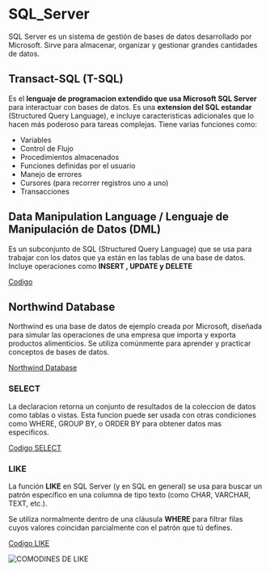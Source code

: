 # SQL_Server
SQL Server es un sistema de gestión de bases de datos desarrollado por Microsoft. Sirve para almacenar, organizar y gestionar grandes cantidades de datos.

## Transact-SQL (T-SQL)
Es el **lenguaje de programacion extendido que usa Microsoft SQL Server** para interactuar con bases de datos. Es una **extension del SQL estandar** (Structured Query Language), e incluye caracteristicas adicionales que lo hacen más poderoso para tareas complejas. Tiene varias funciones como:
  - Variables
  - Control de Flujo
  - Procedimientos almacenados
  - Funciones definidas por el usuario
  - Manejo de errores
  - Cursores (para recorrer registros uno a uno)
  - Transacciones

##  Data Manipulation Language / Lenguaje de Manipulación de Datos (DML)
Es un subconjunto de SQL (Structured Query Language) que se usa para trabajar con los datos que ya están en las tablas de una base de datos. Incluye operaciones como **INSERT , UPDATE y DELETE**

[Codigo](https://github.com/RosaDavila77/SQL_Server/commit/00cbd40e54db31e230698c4a878e4381972fc0f6)

## Northwind Database
Northwind es una base de datos de ejemplo creada por Microsoft, diseñada para simular las operaciones de una empresa que importa y exporta productos alimenticios. Se utiliza comúnmente para aprender y practicar conceptos de bases de datos.

[Northwind Database](https://github.com/RosaDavila77/SQL_Server/blob/main/northwind.sql)

### SELECT
La declaracion retorna un conjunto de resultados de la coleccion de datos como tablas o vistas.
Esta funcion puede ser usada con otras condiciones como WHERE, GROUP BY, o ORDER BY para obtener datos mas especificos.

[Codigo SELECT](https://github.com/RosaDavila77/SQL_Server/blob/main/Funcion%20SELECT.sql)

### LIKE

La función **LIKE** en SQL Server (y en SQL en general) se usa para buscar un patrón específico en una columna de tipo texto (como CHAR, VARCHAR, TEXT, etc.).

Se utiliza normalmente dentro de una cláusula **WHERE** para filtrar filas cuyos valores coincidan parcialmente con el patrón que tú defines.

[Codigo LIKE](https://github.com/RosaDavila77/SQL_Server/blob/main/RECOMENDACIONE.sql)

![COMODINES DE LIKE](https://github.com/user-attachments/assets/94352c92-f01e-4ddb-bde1-de56779aa75a)
